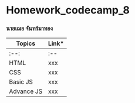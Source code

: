 # Homework_codecamp_8
### นายเฌอ จันทร์มาทอง

**Topics**  | **Link***
------------- | -------------
|:--:|:--|
HTML  | xxx
CSS  | xxx
Basic JS | xxx
Advance JS | xxx 
